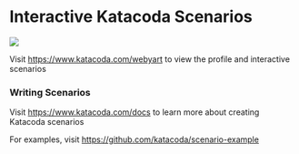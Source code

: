# Interactive Katacoda Scenarios

[![](http://shields.katacoda.com/katacoda/webyart/count.svg)](https://www.katacoda.com/webyart "Get your profile on Katacoda.com")

Visit https://www.katacoda.com/webyart to view the profile and interactive scenarios

### Writing Scenarios
Visit https://www.katacoda.com/docs to learn more about creating Katacoda scenarios

For examples, visit https://github.com/katacoda/scenario-example

